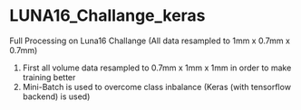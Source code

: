 # LUNA16_Challange_keras
Full Processing on Luna16 Challange (All data resampled to 1mm x 0.7mm x 0.7mm)

1) First all volume data resampled to 0.7mm x 1mm x 1mm in order to make training better
2) Mini-Batch is used to overcome class inbalance (Keras (with tensorflow backend) is used)
